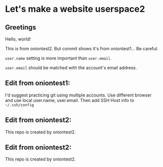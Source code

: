 Let's make a website userspace2
===

Greetings
---
Hello, world!

This is from oniontest2. But commit shows it's from oniontest1... Be careful.

`user.name` setting is more important than `user.email`.

`user.email` should be matched with the account's email address.

Edit from oniontest1:
---
I'd suggest practicing git using multiple accounts. Use different browser and use local user.name, user.email. Then add SSH Host info to `~/.ssh/config`

Edit from oniontest2:
---
This repo is created by oniontest2.

Edit from oniontest2:
---
This repo is created by oniontest2.

